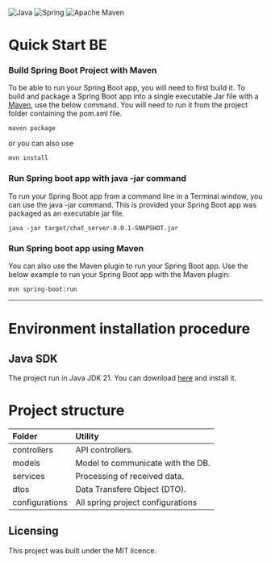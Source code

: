 ![Java](https://img.shields.io/badge/java-%23ED8B00.svg?style=for-the-badge&logo=openjdk&logoColor=white)
![Spring](https://img.shields.io/badge/spring-%236DB33F.svg?style=for-the-badge&logo=spring&logoColor=white)
![Apache Maven](https://img.shields.io/badge/Apache%20Maven-C71A36?style=for-the-badge&logo=Apache%20Maven&logoColor=white)

# Quick Start BE

### Build Spring Boot Project with Maven
To be able to run your Spring Boot app, you will need to first build it. To build and package a Spring Boot app into a single executable Jar file with a [Maven](https://maven.apache.org/), use the below command. You will need to run it from the project folder containing the pom.xml file.
```shell
maven package
```
or you can also use
```shell
mvn install
```

### Run Spring boot app with java -jar command
To run your Spring Boot app from a command line in a Terminal window, you can use the java -jar command. This is provided your Spring Boot app was packaged as an executable jar file.
```shell
java -jar target/chat_server-0.0.1-SNAPSHOT.jar
```

### Run Spring boot app using Maven
You can also use the Maven plugin to run your Spring Boot app. Use the below example to run your Spring Boot app with the Maven plugin:
```shell
mvn spring-boot:run
```

---

# Environment installation procedure

## Java SDK

The project run in Java JDK 21. You can download [here](https://www.oracle.com/fr/java/technologies/downloads/#jdk21) and install it.

# Project structure

| Folder        | Utility                                   |
|:--------------|:------------------------------------------|
| controllers   | API controllers.                          |
| models        | Model to communicate with the DB.         |
| services      | Processing of received data.              |
| dtos          | Data Transfere Object (DTO).              |
| configurations| All spring project configurations         |

## Licensing

This project was built under the MIT licence.